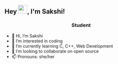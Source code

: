 ## Hey <img src="https://github.com/TheDudeThatCode/TheDudeThatCode/blob/master/Assets/Hi.gif" width="29">, I'm Sakshi!
<h3 align="center">Student</h3>


- 👋 Hi, I’m Sakshi
- 👀 I’m interested in coding
- 🌱 I’m currently learning C, C++, Web Development
- 💞️ I’m looking to collaborate on open source
- 📫 Pronouns: she/her

<!---
sakshilamkhade/sakshilamkhade is a ✨ special ✨ repository because its `README.md` (this file) appears on your GitHub profile.
You can click the Preview link to take a look at your changes.
--->
